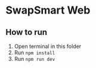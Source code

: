 # SwapSmart Web

## How to run

1. Open terminal in this folder
2. Run `npm install`
3. Run `npm run dev`
